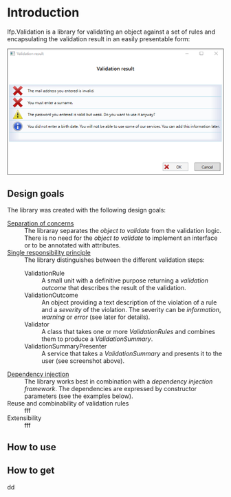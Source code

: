 # Introduction

Ifp.Validation is a library for validating an object against a set of 
rules and encapsulating the validation result in an easily presentable form:

![ValidationSummaryPresenterExample](Documentation/Media/ValidationSummaryPresenterExample.png)

## Design goals

The library was created with the following design goals:
<dl>
    <dt><a href="https://en.wikipedia.org/wiki/Separation_of_concerns">Separation of concerns</a></dt>
    <dd>
        The libraray separates the <em>object to validate</em> from the validation logic. 
        There is no need for the <em>object to validate</em> to implement an interface or 
        to be annotated with attributes.
    </dd>
    <dt><a href="https://en.wikipedia.org/wiki/Single_responsibility_principle">Single responsibility principle</a></dt>
    <dd>
        The library distinguishes between the different validation steps:
        <dl>
            <dt>ValidationRule</dt>
            <dd>
                A small unit with a definitive purpose returning a <em>validation outcome</em> 
                that describes the result of the validation.
            </dd>
            <dt>ValidationOutcome</dt>
            <dd>
                An object providing a text description of the violation of a rule and a 
                <em>severity</em> of the violation. The severity can be <em>information</em>, 
                <em>warning</em> or <em>error</em> (see later for details). 
            </dd>
            <dt>Validator</dt>
            <dd>
                A class that takes one or more <em>ValidationRules</em> and combines them
                to produce a <em>ValidationSummary</em>.
            </dd>
            <dt>ValidationSummaryPresenter</dt>
            <dd>
                A service that takes a <em>ValidationSummary</em> and presents it to the user (see screenshot above).
            </dd>
        </dl>
    </dd>
    <dt><a href="https://de.wikipedia.org/wiki/Dependency_Injection">Dependency injection</a></dt>
    <dd>
        The library works best in combination with a <em>dependency injection framework</em>.
        The dependencies are expressed by constructor parameters (see the examples below).
    </dd>
    <dt>Reuse and combinability of validation rules</dt>
    <dd>fff</dd>
    <dt>Extensibility</dt>
    <dd>fff</dd>

</dl>

## How to use

## How to get
dd